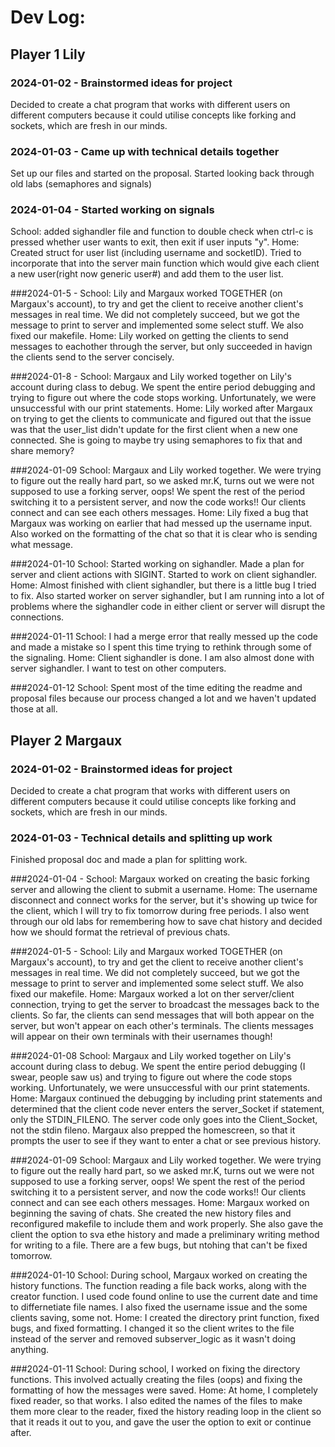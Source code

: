 # Dev Log:

## Player 1 Lily

### 2024-01-02 - Brainstormed ideas for project
Decided to create a chat program that works with different users on different computers because it could utilise concepts like forking and sockets, which are fresh in our minds.

### 2024-01-03 - Came up with technical details together
Set up our files and started on the proposal. Started looking back through old labs (semaphores and signals)

### 2024-01-04 - Started working on signals
School: added sighandler file and function to double check when ctrl-c is pressed whether user wants to exit, then exit if user inputs "y".
Home: Created struct for user list (including username and socketID). Tried to incorporate that into the server main function which would give each client a new user(right now generic user#) and add them to the user list.

###2024-01-5 - School: Lily and Margaux worked TOGETHER (on Margaux's account), to try and get the client to receive another client's messages in real time. We did not completely succeed, but we got the message to print to server and implemented some select stuff. We also fixed our makefile.
Home: Lily worked on getting the clients to send messages to eachother through the server, but only succeeded in havign the clients send to the server concisely. 

###2024-01-8 - School: Margaux and Lily worked together on Lily's account during class to debug. We spent the entire period debugging and trying to figure out where the code stops working. Unfortunately, we were unsuccessful with our print statements. 
Home: Lily worked after Margaux on trying to get the clients to communicate and figured out that the issue was that the user_list didn't update for the first client when a new one connected. She is going to maybe try using semaphores to fix that and share memory?

###2024-01-09
    School: Margaux and Lily worked together. We were trying to figure out the really hard part, so we asked mr.K, turns out we were not supposed to use a forking server, oops! We spent the rest of the period switching it to a persistent server, and now the code works!! Our clients connect and can see each others messages. 
    Home: Lily fixed a bug that Margaux was working on earlier that had messed up the username input. Also worked on the formatting of the chat so that it is clear who is sending what message.

###2024-01-10
School: Started working on sighandler. Made a plan for server and client actions with SIGINT. Started to work on client sighandler.
Home: Almost finished with client sighandler, but there is a little bug I tried to fix. Also started worker on server sighandler, but I am running into a lot of problems where the sighandler code in either client or server will disrupt the connections.

###2024-01-11
School: I had a merge error that really messed up the code and made a mistake so I spent this time trying to rethink through some of the signaling.
Home: Client sighandler is done. I am also almost done with server sighandler. I want to test on other computers. 

###2024-01-12
School: Spent most of the time editing the readme and proposal files because our process changed a lot and we haven't updated those at all.

## Player 2 Margaux

### 2024-01-02 - Brainstormed ideas for project
Decided to create a chat program that works with different users on different computers because it could utilise concepts like forking and sockets, which are fresh in our minds.

### 2024-01-03 - Technical details and splitting up work
Finished proposal doc and made a plan for splitting work.

###2024-01-04 - School: Margaux worked on creating the basic forking server and allowing the client to submit a username. 
    Home: The username disconnect and connect works for the server, but it's showing up twice for the client, which I will try to fix tomorrow during free periods. I also went through our old labs for remembering how to save chat history and decided how we should format the retrieval of previous chats. 

###2024-01-5 - School: Lily and Margaux worked TOGETHER (on Margaux's account), to try and get the client to receive another client's messages in real time. We did not completely succeed, but we got the message to print to server and implemented some select stuff. We also fixed our makefile.
    Home: Margaux worked a lot on ther server/client connection, trying to get the server to broadcast the messages back to the clients. So far, the clients can send messages that will both appear on the server, but won't appear on each other's terminals. The clients messages will appear on their own terminals with their usernames though!

###2024-01-08
    School: Margaux and Lily worked together on Lily's account during class to debug. We spent the entire period debugging (I swear, people saw us) and trying to figure out where the code stops working. Unfortunately, we were unsuccessful with our print statements. 
    Home: Margaux continued the debugging by including print statements and determined that the client code never enters the server_Socket if statement, only the STDIN_FILENO. The server code only goes into the Client_Socket, not the stdin fileno. Margaux also prepped the homescreen, so that it prompts the user to see if they want to enter a chat or see previous history. 
    
###2024-01-09
    School: Margaux and Lily worked together. We were trying to figure out the really hard part, so we asked mr.K, turns out we were not supposed to use a forking server, oops! We spent the rest of the period switching it to a persistent server, and now the code works!! Our clients connect and can see each others messages. 
    Home: Margaux worked on beginning the saving of chats. She created the new history files and reconfigured makefile to include them and work properly. She also gave the client the option to sva ethe history and made a preliminary writing method for writing to a file. There are a few bugs, but ntohing that can't be fixed tomorrow.
    
###2024-01-10
    School: During school, Margaux worked on creating the history functions. The function reading a file back works, along with the creator function. I used code found online to use the current date and time to differnetiate file names. I also fixed the username issue and the some clients saving, some not. 
    Home: I created the directory print function, fixed bugs, and fixed formatting. I changed it so the client writes to the file instead of the server and removed subserver_logic as it wasn't doing anything. 
    
###2024-01-11
    School: During school, I worked on fixing the directory functions. This involved actually creating the files (oops) and fixing the formatting of how the messages were saved.
    Home: At home, I completely fixed reader, so that works. I also edited the names of the files to make them more clear to the reader, fixed the history reading loop in the client so that it reads it out to you, and gave the user the option to exit or continue after. 
